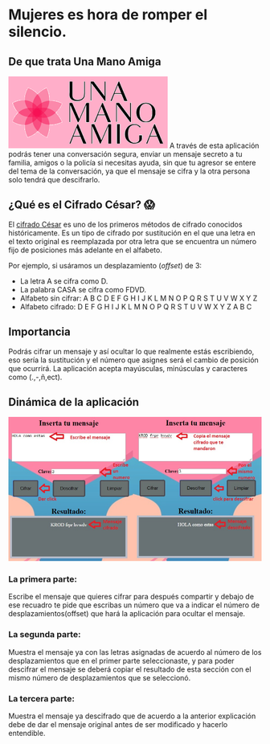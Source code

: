 # Mujeres es hora de romper el silencio.

## De que trata Una Mano Amiga

![Una mano amiga](https://github.com/DianaOropeza/LIM009-Cipher/blob/master/src/img/logor.png)
A través de esta aplicación podrás tener una conversación segura, enviar un mensaje secreto a tu familia, amigos o la policía si necesitas ayuda, sin que tu agresor se entere del tema de la conversación, ya que el mensaje se cifra y la otra persona solo tendrá que descifrarlo.

## ¿Qué es el Cifrado César? :scream:

El [cifrado César](https://en.wikipedia.org/wiki/Caesar_cipher) es uno de los
primeros métodos de cifrado conocidos históricamente. Es un tipo de cifrado por
sustitución en el que una letra en el texto original es reemplazada por otra
letra que se encuentra un número fijo de posiciones más adelante en el alfabeto.

Por ejemplo, si usáramos un desplazamiento (_offset_) de 3:

- La letra A se cifra como D.
- La palabra CASA se cifra como FDVD.
- Alfabeto sin cifrar: A B C D E F G H I J K L M N O P Q R S T U V W X Y Z
- Alfabeto cifrado: D E F G H I J K L M N O P Q R S T U V W X Y Z A B C

## Importancia
Podrás cifrar un mensaje y así ocultar lo que realmente estás escribiendo, eso sería la sustitución y el número que asignes será el cambio de posición que ocurrirá. La aplicación acepta mayúsculas, minúsculas y caracteres como (.,-,ñ,ect).
## Dinámica de la aplicación
![Instrucciones]( https://github.com/DianaOropeza/LIM009-Cipher/blob/master/src/img/f4.jpg)

### La primera parte:
Escribe el mensaje que quieres cifrar para después compartir y debajo de ese recuadro te pide que escribas un número que va a indicar el número de desplazamientos(offset) que hará la aplicación para ocultar el mensaje.
### La segunda parte:
Muestra el mensaje ya con las letras asignadas de acuerdo al número de los desplazamientos que en el primer parte seleccionaste, y para poder descifrar el mensaje se deberá copiar el resultado de esta sección con el mismo número de desplazamientos que se seleccionó.
### La tercera parte:
Muestra el mensaje ya descifrado que de acuerdo a la anterior explicación debe de dar el mensaje original antes de ser modificado y hacerlo entendible.
